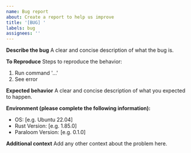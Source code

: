 ```yaml
---
name: Bug report
about: Create a report to help us improve
title: '[BUG] '
labels: bug
assignees: ''
---
```


**Describe the bug**
A clear and concise description of what the bug is.

**To Reproduce**
Steps to reproduce the behavior:
1. Run command '...'
2. See error

**Expected behavior**
A clear and concise description of what you expected to happen.

**Environment (please complete the following information):**
 - OS: [e.g. Ubuntu 22.04]
 - Rust Version: [e.g. 1.85.0]
 - Paraloom Version: [e.g. 0.1.0]

**Additional context**
Add any other context about the problem here.